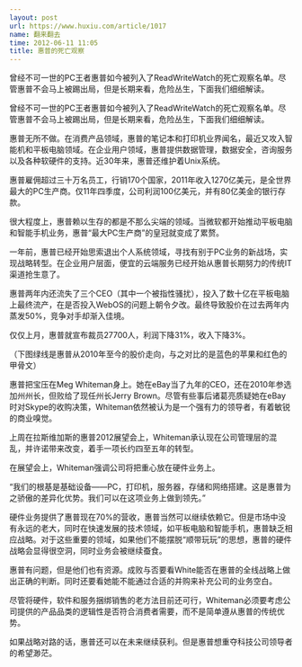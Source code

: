 ```yaml
---
layout: post
url: https://www.huxiu.com/article/1017
name: 翻来翻去
time: 2012-06-11 11:05
title: 惠普的死亡观察
---
```

曾经不可一世的PC王者惠普如今被列入了ReadWriteWatch的死亡观察名单。尽管惠普不会马上被踢出局，但是长期来看，危险丛生，下面我们细细解读。

曾经不可一世的PC王者惠普如今被列入了ReadWriteWatch的死亡观察名单。尽管惠普不会马上被踢出局，但是长期来看，危险丛生，下面我们细细解读。

惠普无所不做。在消费产品领域，惠普的笔记本和打印机业界闻名，最近又攻入智能机和平板电脑领域。在企业用户领域，惠普提供数据管理，数据安全，咨询服务以及各种软硬件的支持。近30年来，惠普还维护着Unix系统。

惠普雇佣超过三十万名员工，行销170个国家，2011年收入1270亿美元，是全世界最大的PC生产商。仅11年四季度，公司利润100亿美元，并有80亿美金的银行存款。

很大程度上，惠普赖以生存的都是不那么尖端的领域。当微软都开始推动平板电脑和智能手机业务，惠普“最大PC生产商”的皇冠就变成了累赘。

一年前，惠普已经开始思索退出个人系统领域，寻找有别于PC业务的新战场，实现战略转型。在企业用户层面，便宜的云端服务已经开始从惠普长期努力的传统IT渠道抢生意了。

惠普两年内还流失了三个CEO（其中一个被指性骚扰），投入了数十亿在平板电脑上最终流产，在是否投入WebOS的问题上朝令夕改。最终导致股价在过去两年内蒸发50%，竞争对手却渐入佳境。

仅仅上月，惠普就宣布裁员27700人，利润下降31%，收入下降3%。

（下图绿线是惠普从2010年至今的股价走向，与之对比的是蓝色的苹果和红色的甲骨文）

惠普把宝压在Meg Whiteman身上。她在eBay当了九年的CEO，还在2010年参选加州州长，但败给了现任州长Jerry Brown。尽管有些事后诸葛亮质疑她在eBay时对Skype的收购决策，Whiteman依然被认为是一个强有力的领导者，有着敏锐的商业嗅觉。

上周在拉斯维加斯的惠普2012展望会上，Whiteman承认现在公司管理层的混乱，并许诺带来改变，着手一项长约四至五年的转型。

在展望会上，Whiteman强调公司将把重心放在硬件业务上。

“我们的根基是基础设备——PC，打印机，服务器，存储和网络搭建。这是惠普为之骄傲的差异化优势。我们可以在这项业务上做到领先。”

硬件业务提供了惠普现在70%的营收，惠普当然可以继续依赖它。但是市场中没有永远的老大，同时在快速发展的技术领域，如平板电脑和智能手机，惠普缺乏相应战略。对于这些重要的领域，如果他们不能摆脱“顺带玩玩”的思想，惠普的硬件战略会显得很空洞，同时业务会被继续蚕食。

惠普有问题，但是他们也有资源。成败与否要看White能否在惠普的全线战略上做出正确的判断。同时还要看她能不能通过合适的并购来补充公司的业务空白。

尽管将硬件，软件和服务捆绑销售的老方法目前还可行，Whiteman必须要考虑公司提供的产品品类的逻辑性是否符合消费者需要，而不是简单遵从惠普的传统优势。

如果战略对路的话，惠普还可以在未来继续获利。但是惠普想重夺科技公司领导者的希望渺茫。

